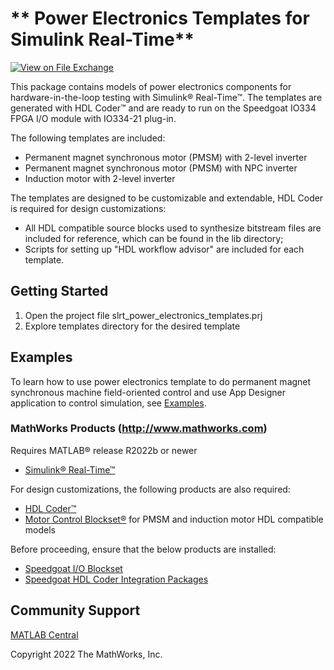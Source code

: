 # ** Power Electronics Templates for Simulink Real-Time** 

[![View <Simulink Real-Time Power Electronics templates> on File Exchange](https://www.mathworks.com/matlabcentral/images/matlab-file-exchange.svg)](https://www.mathworks.com/matlabcentral/fileexchange/####Simulink-Real-Time-Power-Electronics-templates)  
<!-- Add this icon to the README if this repo also appears on File Exchange via the "Connect to GitHub" feature --> 

This package contains models of power electronics components for hardware-in-the-loop testing with Simulink&reg; Real-Time&trade;. The templates are generated with HDL Coder&trade; and are ready to run on the Speedgoat IO334 FPGA I/O module with IO334-21 plug-in.

The following templates are included:
- Permanent magnet synchronous motor (PMSM) with 2-level inverter
- Permanent magnet synchronous motor (PMSM) with NPC inverter
- Induction motor with 2-level inverter

The templates are designed to be customizable and extendable, HDL Coder is required for design customizations: 
- All HDL compatible source blocks used to synthesize bitstream files are included for reference, which can be found in the lib directory;
- Scripts for setting up "HDL workflow advisor" are included for each template.   


## Getting Started 
1. Open the project file slrt\_power\_electronics\_templates.prj
2. Explore templates directory for the desired template

## Examples
To learn how to use power electronics template to do permanent magnet synchronous machine field-oriented control and use App Designer application to control simulation, see [Examples](/examples/FOCandPMSM). 

### MathWorks Products (http://www.mathworks.com)

Requires MATLAB&reg; release R2022b or newer
- [Simulink&reg; Real-Time&trade;](https://www.mathworks.com/products/simulink-real-time.html)

For design customizations, the following products are also required:
- [HDL Coder&trade;](https://www.mathworks.com/products/hdl-coder.html)
- [Motor Control Blockset&reg;](https://www.mathworks.com/products/motor-control.html) for PMSM and induction motor HDL compatible models

Before proceeding, ensure that the below products are installed:  
* [Speedgoat I/O Blockset](https://www.speedgoat.com/help/slrt/page/help_home)
* [Speedgoat HDL Coder Integration Packages](https://www.speedgoat.com/help/slrt/page/help_home)


## Community Support
[MATLAB Central](https://www.mathworks.com/matlabcentral)

Copyright 2022 The MathWorks, Inc.


